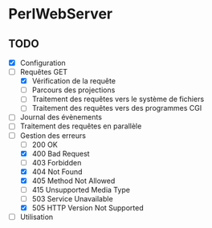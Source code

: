 # PerlWebServer

TODO
--------
- [x] Configuration
- [ ] Requêtes GET
  - [x] Vérification de la requête
  - [ ] Parcours des projections
  - [ ] Traitement des requêtes vers le système de fichiers
  - [ ] Traitement des requêtes vers des programmes CGI
- [ ] Journal des évènements
- [ ] Traitement des requêtes en parallèle
- [ ] Gestion des erreurs
  - [ ] 200 OK
  - [x] 400 Bad Request
  - [ ] 403 Forbidden
  - [x] 404 Not Found
  - [x] 405 Method Not Allowed
  - [ ] 415 Unsupported Media Type
  - [ ] 503 Service Unavailable
  - [x] 505 HTTP Version Not Supported
- [ ] Utilisation
